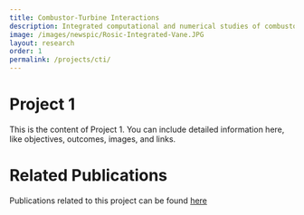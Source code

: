 ```yaml
---
title: Combustor-Turbine Interactions
description: Integrated computational and numerical studies of combustor and turbine with aerodynamic and heat transfer measurements.
image: /images/newspic/Rosic-Integrated-Vane.JPG
layout: research
order: 1
permalink: /projects/cti/
---
```


# Project 1

This is the content of Project 1. You can include detailed information here, like objectives, outcomes, images, and links.

# Related Publications

Publications related to this project can be found <a href="{{ site.url }}{{ site.baseurl }}/publications/#combustor-turbine-interactions">here</a>